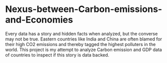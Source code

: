 # Nexus-between-Carbon-emissions-and-Economies
Every data has a story and hidden facts when analyzed, but the converse may not be true. Eastern countries like India and China are often blamed for their high CO2 emissions and thereby tagged the highest polluters in the world. This project is my attempt to analyze Carbon emission and GDP data of  countries to inspect if this story is data backed.
